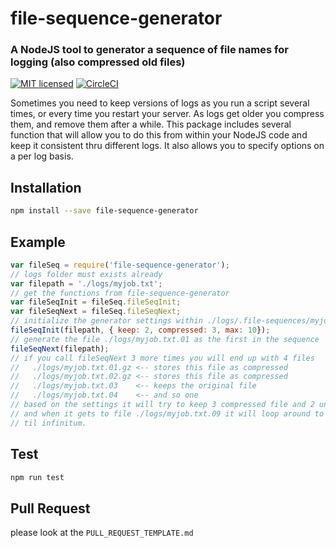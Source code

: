 # file-sequence-generator

### A NodeJS tool to generator a sequence of file names for logging (also compressed old files)

[![MIT licensed](https://img.shields.io/badge/license-MIT-blue.svg)](https://raw.githubusercontent.com/hyperium/hyper/master/LICENSE) [![CircleCI](https://circleci.com/gh/victor-fdez/file-sequence-generator.svg?style=svg)](https://circleci.com/gh/victor-fdez/file-sequence-generator) 

Sometimes you need to keep versions of logs as you run a script several times, or every time you restart your server. As logs get older you compress them, and remove them after a while. This package includes several function that will allow you to do this from within your NodeJS code and keep it consistent thru different logs. It also allows you to specify options on a per log basis.

## Installation

```bash
npm install --save file-sequence-generator
```

## Example

```javascript
var fileSeq = require('file-sequence-generator');
// logs folder must exists already
var filepath = './logs/myjob.txt';
// get the functions from file-sequence-generator
var fileSeqInit = fileSeq.fileSeqInit;
var fileSeqNext = fileSeq.fileSeqNext;
// initialize the generator settings within ./logs/.file-sequences/myjob.txt.json as JSON
fileSeqInit(filepath, { keep: 2, compressed: 3, max: 10});
// generate the file ./logs/myjob.txt.01 as the first in the sequence
fileSeqNext(filepath);
// if you call fileSeqNext 3 more times you will end up with 4 files
//   ./logs/myjob.txt.01.gz <-- stores this file as compressed
//   ./logs/myjob.txt.02.gz <-- stores this file as compressed 
//   ./logs/myjob.txt.03    <-- keeps the original file
//   ./logs/myjob.txt.04    <-- and so one
// based on the settings it will try to keep 3 compressed file and 2 uncompressed
// and when it gets to file ./logs/myjob.txt.09 it will loop around to .00 and so 
// til infinitum.
```

## Test

```bash
npm run test
```

## Pull Request

please look at the `PULL_REQUEST_TEMPLATE.md`
